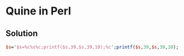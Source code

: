 # Quine in Perl

## Solution

```Perl
$s='$s=%c%s%c;printf($s,39,$s,39,10);%c';printf($s,39,$s,39,10);

```